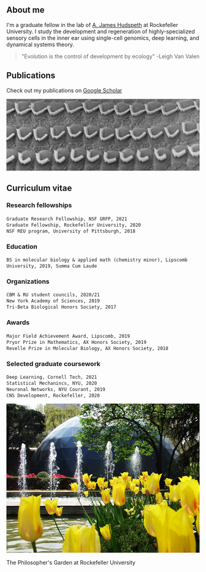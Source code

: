 ## About me

I'm a graduate fellow in the lab of [A. James Hudspeth](https://www.rockefeller.edu/our-scientists/heads-of-laboratories/1186-a-james-hudspeth/) at Rockefeller University. I study the development and regeneration of highly-specialized sensory cells in the inner ear using single-cell genomics, deep learning, and dynamical systems theory. 

> "Evolution is the control of development by ecology" -Leigh Van Valen

## Publications

Check out my publications on [Google Scholar](https://scholar.google.com/citations?user=OrpTjvIAAAAJ&hl=en)

![Hair Cells](images/hairCellsBW.jpg)

## Curriculum vitae

### Research fellowships

```
Graduate Research Fellowship, NSF GRFP, 2021
Graduate Fellowship, Rockefeller University, 2020 
NSF REU program, University of Pittsburgh, 2018
```

### Education

```
BS in molecular biology & applied math (chemistry minor), Lipscomb University, 2019, Summa Cum Laude
```

### Organizations
 
```
CBM & RU student councils, 2020/21
New York Academy of Sciences, 2019
Tri-Beta Biological Honors Society, 2017
```

### Awards
 
```
Major Field Achievement Award, Lipscomb, 2019
Pryor Prize in Mathematics, AX Honors Society, 2019
Revelle Prize in Molecular Biology, AX Honors Society, 2018
```

### Selected graduate coursework

```
Deep Learning, Cornell Tech, 2021
Statistical Mechanincs, NYU, 2020
Neuronal Networks, NYU Courant, 2019
CNS Development, Rockefeller, 2020
```

![Philosophers Garden](/images/philosophersGarden.jpg)

The Philosopher's Garden at Rockefeller University
